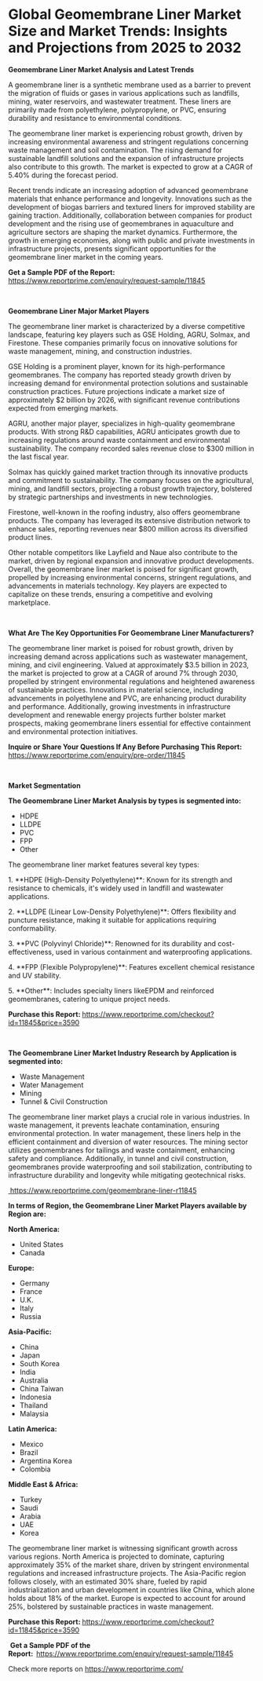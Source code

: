 <p><h1>Global Geomembrane Liner Market Size and Market Trends: Insights and Projections from 2025 to 2032</h1></p><p><strong>Geomembrane Liner Market Analysis and Latest Trends</strong></p>
<p><p>A geomembrane liner is a synthetic membrane used as a barrier to prevent the migration of fluids or gases in various applications such as landfills, mining, water reservoirs, and wastewater treatment. These liners are primarily made from polyethylene, polypropylene, or PVC, ensuring durability and resistance to environmental conditions.</p><p>The geomembrane liner market is experiencing robust growth, driven by increasing environmental awareness and stringent regulations concerning waste management and soil contamination. The rising demand for sustainable landfill solutions and the expansion of infrastructure projects also contribute to this growth. The market is expected to grow at a CAGR of 5.40% during the forecast period. </p><p>Recent trends indicate an increasing adoption of advanced geomembrane materials that enhance performance and longevity. Innovations such as the development of biogas barriers and textured liners for improved stability are gaining traction. Additionally, collaboration between companies for product development and the rising use of geomembranes in aquaculture and agriculture sectors are shaping the market dynamics. Furthermore, the growth in emerging economies, along with public and private investments in infrastructure projects, presents significant opportunities for the geomembrane liner market in the coming years.</p></p>
<p><strong>Get a Sample PDF of the Report:&nbsp;</strong> <a href="https://www.reportprime.com/enquiry/request-sample/11845?utm_campaign=2196&utm_medium=2&utm_source=Github&utm_content=ia&utm_term=17032025&utm_id=geomembrane-liner">https://www.reportprime.com/enquiry/request-sample/11845</a></p>
<p>&nbsp;</p>
<p><strong>Geomembrane Liner Major Market Players</strong></p>
<p><p>The geomembrane liner market is characterized by a diverse competitive landscape, featuring key players such as GSE Holding, AGRU, Solmax, and Firestone. These companies primarily focus on innovative solutions for waste management, mining, and construction industries.</p><p>GSE Holding is a prominent player, known for its high-performance geomembranes. The company has reported steady growth driven by increasing demand for environmental protection solutions and sustainable construction practices. Future projections indicate a market size of approximately $2 billion by 2026, with significant revenue contributions expected from emerging markets.</p><p>AGRU, another major player, specializes in high-quality geomembrane products. With strong R&D capabilities, AGRU anticipates growth due to increasing regulations around waste containment and environmental sustainability. The company recorded sales revenue close to $300 million in the last fiscal year.</p><p>Solmax has quickly gained market traction through its innovative products and commitment to sustainability. The company focuses on the agricultural, mining, and landfill sectors, projecting a robust growth trajectory, bolstered by strategic partnerships and investments in new technologies.</p><p>Firestone, well-known in the roofing industry, also offers geomembrane products. The company has leveraged its extensive distribution network to enhance sales, reporting revenues near $800 million across its diversified product lines.</p><p>Other notable competitors like Layfield and Naue also contribute to the market, driven by regional expansion and innovative product developments. Overall, the geomembrane liner market is poised for significant growth, propelled by increasing environmental concerns, stringent regulations, and advancements in materials technology. Key players are expected to capitalize on these trends, ensuring a competitive and evolving marketplace.</p></p>
<p>&nbsp;</p>
<p><strong>What Are The Key Opportunities For Geomembrane Liner Manufacturers?</strong></p>
<p><p>The geomembrane liner market is poised for robust growth, driven by increasing demand across applications such as wastewater management, mining, and civil engineering. Valued at approximately $3.5 billion in 2023, the market is projected to grow at a CAGR of around 7% through 2030, propelled by stringent environmental regulations and heightened awareness of sustainable practices. Innovations in material science, including advancements in polyethylene and PVC, are enhancing product durability and performance. Additionally, growing investments in infrastructure development and renewable energy projects further bolster market prospects, making geomembrane liners essential for effective containment and environmental protection initiatives.</p></p>
<p><strong>Inquire or Share Your Questions If Any Before Purchasing This Report:</strong> <a href="https://www.reportprime.com/enquiry/pre-order/11845?utm_campaign=2196&utm_medium=2&utm_source=Github&utm_content=ia&utm_term=17032025&utm_id=geomembrane-liner">https://www.reportprime.com/enquiry/pre-order/11845</a></p>
<p>&nbsp;</p>
<p><strong>Market Segmentation</strong></p>
<p><strong>The Geomembrane Liner Market Analysis by types is segmented into:</strong></p>
<p><ul><li>HDPE</li><li>LLDPE</li><li>PVC</li><li>FPP</li><li>Other</li></ul></p>
<p><p>The geomembrane liner market features several key types: </p><p>1. **HDPE (High-Density Polyethylene)**: Known for its strength and resistance to chemicals, it's widely used in landfill and wastewater applications.</p><p>2. **LLDPE (Linear Low-Density Polyethylene)**: Offers flexibility and puncture resistance, making it suitable for applications requiring conformability.</p><p>3. **PVC (Polyvinyl Chloride)**: Renowned for its durability and cost-effectiveness, used in various containment and waterproofing applications.</p><p>4. **FPP (Flexible Polypropylene)**: Features excellent chemical resistance and UV stability.</p><p>5. **Other**: Includes specialty liners likeEPDM and reinforced geomembranes, catering to unique project needs.</p></p>
<p><strong>Purchase this Report:&nbsp;</strong><a href="https://www.reportprime.com/checkout?id=11845&price=3590&utm_campaign=2196&utm_medium=2&utm_source=Github&utm_content=ia&utm_term=17032025&utm_id=geomembrane-liner">https://www.reportprime.com/checkout?id=11845&price=3590</a></p>
<p>&nbsp;</p>
<p><strong>The Geomembrane Liner Market Industry Research by Application is segmented into:</strong></p>
<p><ul><li>Waste Management</li><li>Water Management</li><li>Mining</li><li>Tunnel & Civil Construction</li></ul></p>
<p><p>The geomembrane liner market plays a crucial role in various industries. In waste management, it prevents leachate contamination, ensuring environmental protection. In water management, these liners help in the efficient containment and diversion of water resources. The mining sector utilizes geomembranes for tailings and waste containment, enhancing safety and compliance. Additionally, in tunnel and civil construction, geomembranes provide waterproofing and soil stabilization, contributing to infrastructure durability and longevity while mitigating geotechnical risks.</p></p>
<p><a href="https://www.reportprime.com/geomembrane-liner-r11845?utm_campaign=2196&utm_medium=2&utm_source=Github&utm_content=ia&utm_term=17032025&utm_id=geomembrane-liner">&nbsp;https://www.reportprime.com/geomembrane-liner-r11845</a></p>
<p><strong>In terms of Region, the Geomembrane Liner Market Players available by Region are:</strong></p>
<p>
    <p> <strong> North America: </strong>
        <ul>
            <li>United States</li>
            <li>Canada</li>
        </ul>
        </p> 
    <p> <strong> Europe: </strong>
        <ul>
            <li>Germany</li>
            <li>France</li>
            <li>U.K.</li>
            <li>Italy</li>
            <li>Russia</li>
        </ul>
        </p> 
    <p> <strong> Asia-Pacific: </strong>
        <ul>
            <li>China</li>
            <li>Japan</li>
            <li>South Korea</li>
            <li>India</li>
            <li>Australia</li>
            <li>China Taiwan</li>
            <li>Indonesia</li>
            <li>Thailand</li>
            <li>Malaysia</li>
        </ul>
        </p> 
    <p> <strong> Latin America: </strong>
        <ul>
            <li>Mexico</li>
            <li>Brazil</li>
            <li>Argentina Korea</li>
            <li>Colombia</li>
        </ul>
        </p> 
    <p> <strong> Middle East & Africa: </strong>
        <ul>
            <li>Turkey</li>
            <li>Saudi</li>
            <li>Arabia</li>
            <li>UAE</li>
            <li>Korea</li>
        </ul>
    </p>
    </p>
<p><p>The geomembrane liner market is witnessing significant growth across various regions. North America is projected to dominate, capturing approximately 35% of the market share, driven by stringent environmental regulations and increased infrastructure projects. The Asia-Pacific region follows closely, with an estimated 30% share, fueled by rapid industrialization and urban development in countries like China, which alone holds about 18% of the market. Europe is expected to account for around 25%, bolstered by sustainable practices in waste management.</p></p>
<p><strong>Purchase this Report: </strong><a href="https://www.reportprime.com/checkout?id=11845&price=3590&utm_campaign=2196&utm_medium=2&utm_source=Github&utm_content=ia&utm_term=17032025&utm_id=geomembrane-liner">https://www.reportprime.com/checkout?id=11845&price=3590</a></p>
<p>&nbsp;<strong>Get a Sample PDF of the Report:&nbsp;&nbsp;</strong><a href="https://www.reportprime.com/enquiry/request-sample/11845?utm_campaign=2196&utm_medium=2&utm_source=Github&utm_content=ia&utm_term=17032025&utm_id=geomembrane-liner">https://www.reportprime.com/enquiry/request-sample/11845</a></p>
<p><strong></strong></p>
<p>Check more reports on <a href="https://www.reportprime.com/?utm_campaign=2196&utm_medium=2&utm_source=Github&utm_content=ia&utm_term=17032025&utm_id=geomembrane-liner">https://www.reportprime.com/</a></p>
